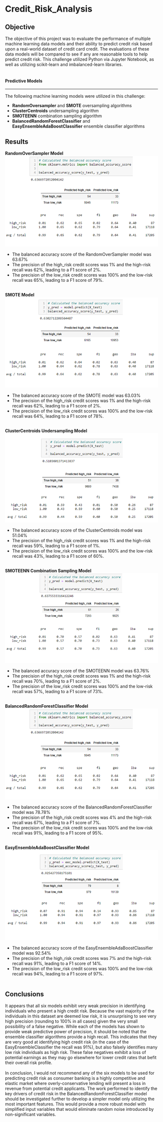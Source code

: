 # Credit_Risk_Analysis
## Objective
The objective of this project was to evaluate the performance of multiple machine learning data models and their ability to predict credit risk based upon a real-world dataset of credit card credit. The evaluations of these data models will be compared to see if any are reasonable tools to help predict credit risk. This challenge utilized Python via Jupyter Notebook, as well as utilizing scikit-learn and imbalanced-learn libraries.
<br><br>
#### Predictive Models
---
The following machine learning models were utilized in this challenge:
- **RandomOversampler** and **SMOTE** oversampling algorithms
- **ClusterCentroids** undersampling algorithm
- **SMOTEENN** combination sampling algorithm
- **BalancedRandomForestClassifier** and **EasyEnsembleAdaBoostClassifier** ensemble classifier algorithms

## Results
**RandomOverSampler Model**<br>
<kbd>![RandomOverSampler](Resources/RandomOversampler.png)<kbd>
- The balanced accuracy score of the RandomOverSampler model was 63.67%
- The precision of the high_risk credit scores was 1% and the high-risk recall was 62%, leading to a F1 score of 2%.
- The precision of the low_risk credit scores was 100% and the low-risk recall was 65%, leading to a F1 score of 79%.<br><br>

**SMOTE Model**<br>
<kbd>![SMOTE](Resources/SMOTE.png)<kbd>
- The balanced accuracy score of the SMOTE model was 63.03%
- The precision of the high_risk credit scores was 1% and the high-risk recall was 62%, leading to a F1 score of 2%.
- The precision of the low_risk credit scores was 100% and the low-risk recall was 64%, leading to a F1 score of 78%.<br><br>
 
**ClusterCentroids Undersampling Model**<br>
<kbd>![ClusterCentroids](Resources/ClusterCentroids.png)<kbd>
- The balanced accuracy score of the ClusterCentroids model was 51.04%
- The precision of the high_risk credit scores was 1% and the high-risk recall was 59%, leading to a F1 score of 1%.
- The precision of the low_risk credit scores was 100% and the low-risk recall was 43%, leading to a F1 score of 60%.<br><br>

**SMOTEENN Combination Sampling Model**<br>
<kbd>![SMOTEENN](Resources/SMOTEENN.png)<kbd>
- The balanced accuracy score of the SMOTEENN model was 63.76%
- The precision of the high_risk credit scores was 1% and the high-risk recall was 70%, leading to a F1 score of 2%.
- The precision of the low_risk credit scores was 100% and the low-risk recall was 57%, leading to a F1 score of 73%.<br><br>

**BalancedRandomForestClassifier Model**<br>
<kbd>![BalancedRandomForestClassifier](Resources/RandomOversampler.png)<kbd>
- The balanced accuracy score of the BalancedRandomForestClassifier model was 78.78%
- The precision of the high_risk credit scores was 4% and the high-risk recall was 67%, leading to a F1 score of 7%.
- The precision of the low_risk credit scores was 100% and the low-risk recall was 91%, leading to a F1 score of 95%.<br><br>
 
**EasyEnsembleAdaBoostClassifier Model**<br>
<kbd>![EasyEnsembleAdaBoostClassifier](Resources/EasyEnsembleClassifier.png)<kbd>
- The balanced accuracy score of the EasyEnsembleAdaBoostClassifier model was 92.54%
- The precision of the high_risk credit scores was 7% and the high-risk recall was 91%, leading to a F1 score of 14%.
- The precision of the low_risk credit scores was 100% and the low-risk recall was 94%, leading to a F1 score of 97%.<br><br>
 

## Conclusions
It appears that all six models exhibit very weak precision in identifying individuals who present a high credit risk. Because the vast majority of the individuals in this dataset are deemed low risk, it is unsurprising to see very high precision (rounding to 100% in all cases) given the very small possibility of a false negative. While each of the models has shown to provide weak predictive power of precision, it should be noted that the ensemble classifier algorithms provide a high recall. This indicates that they are very good at identifying high credit risk (in the case of the EasyEnsembleClassifier the recall was 91%), but also falsely identifies many low risk individuals as high risk. These false negatives exhibit a loss of potential earnings as they may go elsewhere for lower credit rates that befit their overall risk profile.<br><br>In conclusion, I would not recommend any of the six models to be used for predicting credit risk as consumer banking is a highly competitive and elastic market where overly-conservative lending will present a loss in revenue from potential credit applicants. The work performed to identify the key drivers of credit risk in the BalancedRandomForestClassifier model should be investigated further to develop a simpler model only utilizing the most important features. This would provide a more robust model with simplified input variables that would eliminate random noise introduced by non-significant variables.
